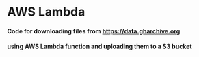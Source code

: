 # AWS Lambda 

#### Code for downloading files from https://data.gharchive.org
#### using AWS Lambda function and uploading them to a S3 bucket







 